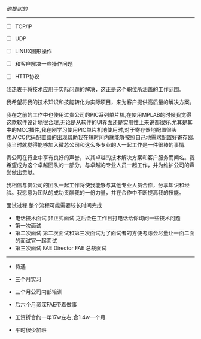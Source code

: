 *他提到的*
___
- [ ] TCP/IP
- [ ] UDP
- [ ] LINUX图形操作
- [ ] 和客户解决一些操作问题
- [ ] HTTP协议


我热衷于将技术应用于实际问题的解决，这正是这个职位所涵盖的工作范围。

我希望将我的技术知识和技能转化为实际项目，来为客户提供高质量的解决方案。

我在之前的工作中也使用过贵公司的PIC系列单片机,在使用MPLAB的时候我觉得这款软件设计地很合理,无论是从软件的UI界面还是实用性上来说都很好.尤其是其中的MCC插件,我在刚学习使用PIC单片机地使用时,对于寄存器地配置很头疼.MCC代码配置器的出现帮助我在短时间内就能够按照自己地需求配置好寄存器.我当时就觉得能够加入微芯公司和这么多专业的人一起工作是一件很棒的事情.

贵公司在行业中享有良好的声誉，以其卓越的技术解决方案和客户服务而闻名。我希望成为这个卓越团队的一部分，与卓越的专业人员一起工作，并为维护公司的声誉做出贡献。


我相信与贵公司的团队一起工作将使我能够与其他专业人员合作，分享知识和经验。我愿意为团队的成功贡献我的一份力量，并在合作中不断提高我的技能。

面试过程
整个流程可能需要较长时间完成
- 电话技术面试 非正式面试 之后会在工作日打电话给你询问一些技术问题
- 第一次面试
- 第二次面试  第二次面试和第三次面试为了面试者的方便考虑会尽量让一面二面的面试官一起面试
- 第三次面试 FAE Director FAE 总裁面试


----  
- 待遇
- 三个月实习
- 三个月公司内部培训
- 后六个月资深FAE带着做事

- 工资折合约一年17w左右,合1.4w一个月. 
- 平时很少加班


